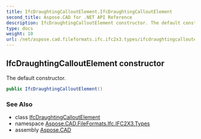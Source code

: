 ```yaml
---
title: IfcDraughtingCalloutElement.IfcDraughtingCalloutElement
second_title: Aspose.CAD for .NET API Reference
description: IfcDraughtingCalloutElement constructor. The default constructor
type: docs
weight: 10
url: /net/aspose.cad.fileformats.ifc.ifc2x3.types/ifcdraughtingcalloutelement/ifcdraughtingcalloutelement/
---
```

## IfcDraughtingCalloutElement constructor

The default constructor.

```csharp
public IfcDraughtingCalloutElement()
```

### See Also

* class [IfcDraughtingCalloutElement](../)
* namespace [Aspose.CAD.FileFormats.Ifc.IFC2X3.Types](../../ifcdraughtingcalloutelement/)
* assembly [Aspose.CAD](../../../)


